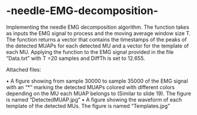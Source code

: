 # -needle-EMG-decomposition-


Implementing the needle EMG decomposition algorithm. The function takes as inputs the EMG signal to process and the moving average window size T. The function returns a vector that contains the timestamps of the peaks of the detected MUAPs for each detected MU and a vector for the template of each MU. Applying the function to the EMG signal provided in the file “Data.txt” with T =20 samples and DiffTh is set to 12.655. 

Attached files: 

• A figure showing from sample 30000 to sample 35000 of the EMG signal with an “*” marking the detected MUAPs colored with different colors depending on the MU each MUAP belongs to (Similar to slide 19). The figure is named “DetectedMUAP.jpg”
• A figure showing the waveform of each template of the detected MUs. The figure is named “Templates.jpg”
